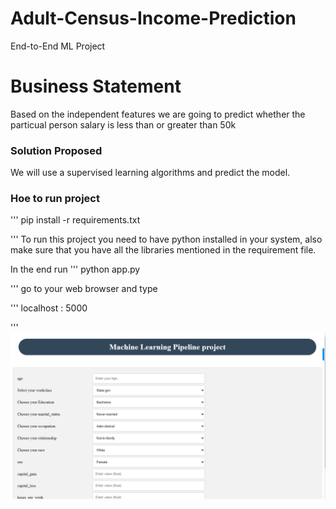# Adult-Census-Income-Prediction
End-to-End ML Project
# Business Statement
Based on the independent features we are going to predict whether the particual person salary is less than or
greater than 50k

### Solution Proposed
We will use a supervised learning algorithms and predict the model.

### Hoe to run project

'''
pip install -r requirements.txt

'''
To run this project you need to have python installed in your system, also make sure that you have all the libraries mentioned in the requirement file.

In the end run
'''
python app.py

'''
go to your web browser and type

'''
localhost : 5000

'''
![Alt text](image.png)
